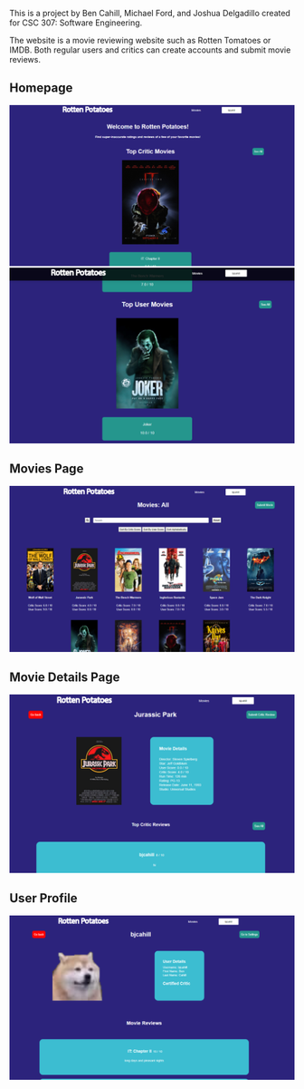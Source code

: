 This is a project by Ben Cahill, Michael Ford, and Joshua Delgadillo created for CSC 307: Software Engineering.

The website is a movie reviewing website such as Rotten Tomatoes or IMDB. Both regular users and critics can create accounts and submit movie reviews.

## Homepage

![Home Page](images/Homepagetop.PNG)
![Home Page](images/Homepagebottom.PNG)

## Movies Page

![Home Page](images/moviespage.PNG)

## Movie Details Page

![Home Page](images/Moviedetails.PNG)

## User Profile

![Home Page](images/ProfileScreenshot.PNG)